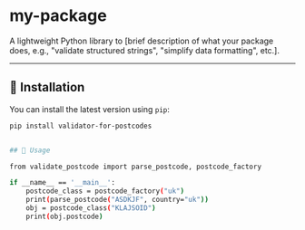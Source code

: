 # my-package

A lightweight Python library
to [brief description of what your package does, e.g., "validate structured strings", "simplify data formatting", etc.].

---

## 🚀 Installation

You can install the latest version using `pip`:

```bash
pip install validator-for-postcodes


## 🚀 Usage

from validate_postcode import parse_postcode, postcode_factory

if __name__ == '__main__':
    postcode_class = postcode_factory("uk")
    print(parse_postcode("ASDKJF", country="uk"))
    obj = postcode_class("KLAJSOID")
    print(obj.postcode)
